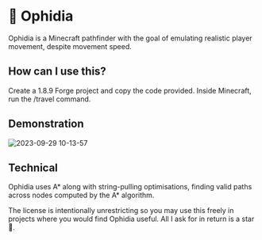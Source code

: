 # 🐍 Ophidia

Ophidia is a Minecraft pathfinder with the goal of emulating realistic player movement, despite movement speed.

## How can I use this?

Create a 1.8.9 Forge project and copy the code provided. Inside Minecraft, run the /travel <x> <y> <z> command.

## Demonstration

![2023-09-29 10-13-57](https://github.com/roger1337/Ophidia/assets/85001442/24af5894-2ba8-4a66-9ebc-70adebfe393c)


## Technical

Ophidia uses A* along with string-pulling optimisations, finding valid paths across nodes computed by the A* algorithm.

The license is intentionally unrestricting so you may use this freely in projects where you would find Ophidia useful. All I ask for in return is a star 🙂.



